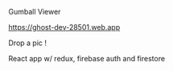 Gumball Viewer

https://ghost-dev-28501.web.app

Drop a pic !

React app w/ redux, firebase auth and firestore
